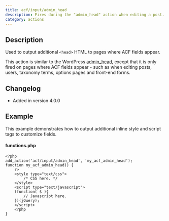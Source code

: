 ```yaml
---
title: acf/input/admin_head
description: Fires during the "admin_head" action when editing a post.
category: actions
---
```


## Description
Used to output additional `<head>` HTML to pages where ACF fields appear.

This action is similar to the WordPress [admin_head](https://codex.wordpress.org/Plugin_API/Action_Reference/admin_head), except that it is only fired on pages where ACF fields appear - such as when editing posts, users, taxonomy terms, options pages and front-end forms.

## Changelog
- Added in version 4.0.0

## Example
This example demonstrates how to output additional inline style and script tags to customize fields.

#### functions.php
```
<?php
add_action('acf/input/admin_head', 'my_acf_admin_head');
function my_acf_admin_head() {
	?>
	<style type="text/css">
		/* CSS here. */
	</style>
	<script type="text/javascript">
	(function( $ ){
		// Javascript here.
	})(jQuery);
	</script>
	<?php
}
```